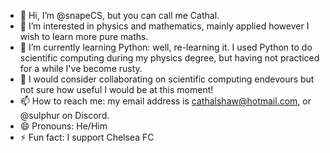 - 👋 Hi, I’m @snapeCS, but you can call me Cathal.
- 👀 I’m interested in physics and mathematics, mainly applied however I wish to learn more pure maths.
- 🌱 I’m currently learning Python: well, re-learning it. I used Python to do scientific computing during my physics degree, but having not practiced for a while I've become rusty.
- 💞️ I would consider collaborating on scientific computing endevours but not sure how useful I would be at this moment!
- 📫 How to reach me: my email address is cathalshaw@hotmail.com, or @sulphur on Discord.
- 😄 Pronouns: He/Him
- ⚡ Fun fact: I support Chelsea FC

<!---
snapeCS/snapeCS is a ✨ special ✨ repository because its `README.md` (this file) appears on your GitHub profile.
You can click the Preview link to take a look at your changes.
--->
